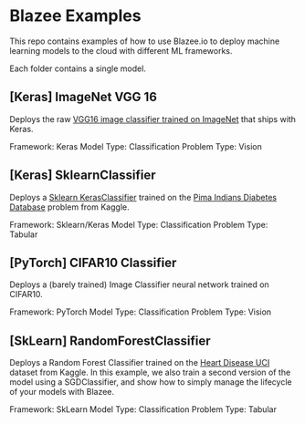 # Blazee Examples

This repo contains examples of how to use Blazee.io to deploy machine learning models to the cloud with different ML frameworks.

Each folder contains a single model.

## [Keras] ImageNet VGG 16

Deploys the raw [VGG16 image classifier trained on ImageNet](https://keras.io/applications/#vgg16) that ships with Keras.

Framework: Keras
Model Type: Classification
Problem Type: Vision

## [Keras] SklearnClassifier

Deploys a [Sklearn KerasClassifier](https://keras.io/scikit-learn-api/) trained on the [Pima Indians Diabetes Database](https://www.kaggle.com/uciml/pima-indians-diabetes-database) problem from Kaggle.

Framework: Sklearn/Keras
Model Type: Classification
Problem Type: Tabular

## [PyTorch] CIFAR10 Classifier

Deploys a (barely trained) Image Classifier neural network trained on CIFAR10.

Framework: PyTorch
Model Type: Classification
Problem Type: Vision

## [SkLearn] RandomForestClassifier

Deploys a Random Forest Classifier trained on the [Heart Disease UCI](https://www.kaggle.com/ronitf/heart-disease-uci) dataset from Kaggle.
In this example, we also train a second version of the model using a SGDClassifier, and show how to simply manage the lifecycle of your models with Blazee.

Framework: SkLearn
Model Type: Classification
Problem Type: Tabular
